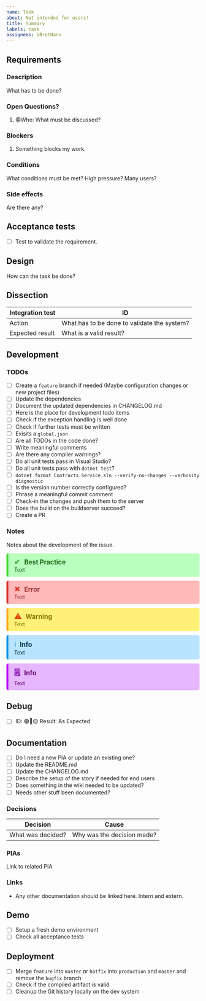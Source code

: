 ```yaml
---
name: Task
about: Not intended for users! 
title: Summary
labels: task
assignees: iBrotNano
---
```


## Requirements

### Description

What has to be done?

### Open Questions?

1. @Who: What must be discussed?

### Blockers

1. Something blocks my work.

### Conditions

What conditions must be met? High pressure? Many users?

### Side effects

Are there any?

## Acceptance tests

- [ ] Test to validate the requirement.

## Design

How can the task be done?

## Dissection

| Integration test | ID                                          |
| --------------- | ------------------------------------------- |
| Action          | What has to be done to validate the system? |
| Expected result | What is a valid result?                     |

## Development

### TODOs

- [ ] Create a `feature` branch if needed (Maybe configuration changes or new project files)
- [ ] Update the dependencies
- [ ] Document the updated dependencies in CHANGELOG.md
- [ ] Here is the place for development todo items
- [ ] Check if the exception handling is well done
- [ ] Check if further tests must be written
- [ ] Exisits a `global.json`
- [ ] Are all TODOs in the code done?
- [ ] Write meaningful comments
- [ ] Are there any compiler warnings?
- [ ] Do all unit tests pass in Visual Studio?
- [ ] Do all unit tests pass with `dotnet test`?
- [ ] `dotnet format Contracts.Service.sln --verify-no-changes --verbosity diagnostic`
- [ ] Is the version number correctly configured?
- [ ] Phrase a meaningful commit comment
- [ ] Check-in the changes and push them to the server
- [ ] Does the build on the buildserver succeed?
- [ ] Create a PR

### Notes

Notes about the development of the issue.

<div style="color:#206815; background-color: #b9ffbe; display: block; padding: 10px 15px; border-left: 5px solid #4bd737; margin: 10px 0; border-radius: 5px"><span style="font-size: 1.4em; padding-right: 10px; color: #309f20;">✔</span><span style="font-size: 1.2em; font-weight: bold;">Best Practice</span><br/>Text</div>
<div style="color:#a03838; background-color: #ffb9b9; display: block; padding: 10px 15px; border-left: 5px solid #db3733; margin: 10px 0; border-radius: 5px"><span style="font-size: 1.4em; padding-right: 10px; color: #db3733;">✖</span><span style="font-size: 1.2em; font-weight: bold;">Error</span><br/>Text</div>
<div style="color:#8a7900; background-color: #fff177; display: block; padding: 10px 15px; border-left: 5px solid #fbac1a; margin: 10px 0; border-radius: 5px"><span style="font-size: 1.4em; padding-right: 10px; color: #dd4200;">⚠</span><span style="font-size: 1.2em; font-weight: bold;">Warning</span><br/>Text</div>
<div style="color:#00314f; background-color: #b9e4ff; display: block; padding: 10px 15px; border-left: 5px solid #0094ec; margin: 10px 0; border-radius: 5px"><span style="font-size: 1.4em; padding-right: 10px; color: #007bc6;">ℹ</span><span style="font-size: 1.2em; font-weight: bold;">Info</span><br/>Text</div>
<div style="color:#6a0176; background-color: #e6b7ff; display: block; padding: 10px 15px; border-left: 5px solid #c004ff; margin: 10px 0; border-radius: 5px"><span style="font-size: 1.4em; padding-right: 10px; color: #8000aa; font-weight: bold;">🗒</span><span style="font-size: 1.2em; font-weight: bold;">Info</span><br/>Text</div>

## Debug

- [ ] ID: 🟢🔴🟡 Result: As Expected

## Documentation

- [ ] Do I need a new PIA or update an existing one?
- [ ] Update the README.md
- [ ] Update the CHANGELOG.md
- [ ] Describe the setup of the story if needed for end users
- [ ] Does something in the wiki needed to be updated?
- [ ] Needs other stuff been documented?

### Decisions

| Decision          | Cause                      |
| ----------------- | -------------------------- |
| What was decided? | Why was the decision made? |

### PIAs

Link to related PIA

### Links

- Any other documentation should be linked here. Intern and extern.

## Demo

- [ ] Setup a fresh demo environment
- [ ] Check all acceptance tests

## Deployment

- [ ] Merge `feature` into `master` or `hotfix` into `production` and `master` and remove the `bugfix` branch
- [ ] Check if the compiled artifact is valid
- [ ] Cleanup the Git history locally on the dev system